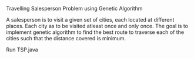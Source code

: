 Travelling Salesperson Problem using Genetic Algorithm

A salesperson is to visit a given set of cities, each located at different places. Each city as to be visited atleast once and only once. The goal is to implement genetic algorithm to find the best route to traverse each of the cities such that the distance covered is minimum. 

Run TSP.java



